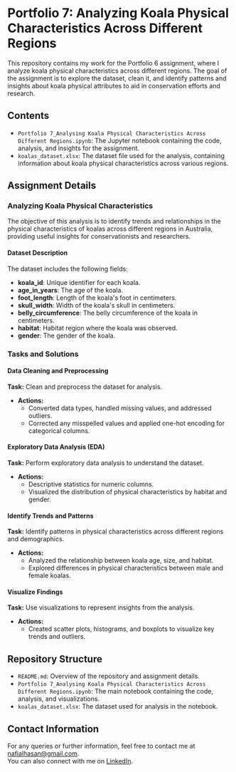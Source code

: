 # Portfolio 7: Analyzing Koala Physical Characteristics Across Different Regions

This repository contains my work for the Portfolio 6 assignment, where I analyze koala physical characteristics across different regions. The goal of the assignment is to explore the dataset, clean it, and identify patterns and insights about koala physical attributes to aid in conservation efforts and research.

## Contents

- `Portfolio 7_Analysing Koala Physical Characteristics Across Different Regions.ipynb`: The Jupyter notebook containing the code, analysis, and insights for the assignment.
- `koalas_dataset.xlsx`: The dataset file used for the analysis, containing information about koala physical characteristics across various regions.

## Assignment Details

### Analyzing Koala Physical Characteristics

The objective of this analysis is to identify trends and relationships in the physical characteristics of koalas across different regions in Australia, providing useful insights for conservationists and researchers.

#### Dataset Description

The dataset includes the following fields:
- **koala_id**: Unique identifier for each koala.
- **age_in_years**: The age of the koala.
- **foot_length**: Length of the koala's foot in centimeters.
- **skull_width**: Width of the koala's skull in centimeters.
- **belly_circumference**: The belly circumference of the koala in centimeters.
- **habitat**: Habitat region where the koala was observed.
- **gender**: The gender of the koala.

### Tasks and Solutions

#### Data Cleaning and Preprocessing
**Task:** Clean and preprocess the dataset for analysis.
- **Actions:**
  - Converted data types, handled missing values, and addressed outliers.
  - Corrected any misspelled values and applied one-hot encoding for categorical columns.

#### Exploratory Data Analysis (EDA)
**Task:** Perform exploratory data analysis to understand the dataset.
- **Actions:**
  - Descriptive statistics for numeric columns.
  - Visualized the distribution of physical characteristics by habitat and gender.

#### Identify Trends and Patterns
**Task:** Identify patterns in physical characteristics across different regions and demographics.
- **Actions:**
  - Analyzed the relationship between koala age, size, and habitat.
  - Explored differences in physical characteristics between male and female koalas.

#### Visualize Findings
**Task:** Use visualizations to represent insights from the analysis.
- **Actions:**
  - Created scatter plots, histograms, and boxplots to visualize key trends and outliers.

## Repository Structure

- `README.md`: Overview of the repository and assignment details.
- `Portfolio 7_Analysing Koala Physical Characteristics Across Different Regions.ipynb`: The main notebook containing the code, analysis, and visualizations.
- `koalas_dataset.xlsx`: The dataset used for analysis in the notebook.

## Contact Information

For any queries or further information, feel free to contact me at [nafialhasan@gmail.com](mailto:nafialhasan@gmail.com).  
You can also connect with me on [LinkedIn](https://www.linkedin.com/in/nafialhasan/).
